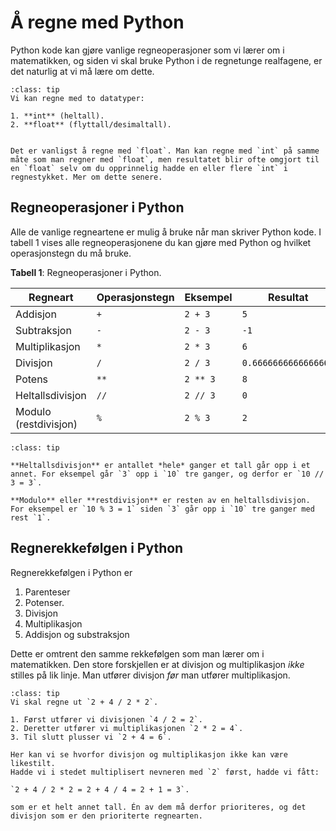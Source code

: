 # Å regne med Python

Python kode kan gjøre vanlige regneoperasjoner som vi lærer om i matematikken, og siden vi skal bruke Python i de regnetunge realfagene, er det naturlig at vi må lære om dette.

```{admonition} Hvilke datatyper kan man regne med?
:class: tip
Vi kan regne med to datatyper:

1. **int** (heltall).
2. **float** (flyttall/desimaltall). 


Det er vanligst å regne med `float`. Man kan regne med `int` på samme måte som man regner med `float`, men resultatet blir ofte omgjort til en `float` selv om du opprinnelig hadde en eller flere `int` i regnestykket. Mer om dette senere.
```

## Regneoperasjoner i Python

Alle de vanlige regneartene er mulig å bruke når man skriver Python kode. 
I tabell 1 vises alle regneoperasjonene du kan gjøre med Python og hvilket operasjonstegn du må bruke.

**Tabell 1**: Regneoperasjoner i Python.

| Regneart | Operasjonstegn | Eksempel | Resultat | 
|---|---|---| --- |
| Addisjon | `+` | `2 + 3` | `5` |
| Subtraksjon | `-` | `2 - 3` | `-1` |
| Multiplikasjon | `*` | `2 * 3` |  `6` |
| Divisjon | `/` | `2 / 3` | `0.6666666666666666` |
| Potens | `**` | `2 ** 3` | `8` |
| Heltallsdivisjon | `//` | `2 // 3` | `0` |
| Modulo (restdivisjon) | `%` | `2 % 3` | `2` |

```{admonition} Hva betyr heltallsdivisjon og modulo?
:class: tip

**Heltallsdivisjon** er antallet *hele* ganger et tall går opp i et annet. For eksempel går `3` opp i `10` tre ganger, og derfor er `10 // 3 = 3`.

**Modulo** eller **restdivisjon** er resten av en heltallsdivisjon. For eksempel er `10 % 3 = 1` siden `3` går opp i `10` tre ganger med rest `1`. 
```

## Regnerekkefølgen i Python

Regnerekkefølgen i Python er

1. Parenteser
2. Potenser.
3. Divisjon
4. Multiplikasjon
5. Addisjon og substraksjon

Dette er omtrent den samme rekkefølgen som man lærer om i matematikken. Den store forskjellen er at divisjon og multiplikasjon *ikke* stilles på lik linje. Man utfører divisjon *før* man utfører multiplikasjon.

```{admonition} Eksempel på regnerekkefølge
:class: tip
Vi skal regne ut `2 + 4 / 2 * 2`.

1. Først utfører vi divisjonen `4 / 2 = 2`.
2. Deretter utfører vi multiplikasjonen `2 * 2 = 4`.
3. Til slutt plusser vi `2 + 4 = 6`.

Her kan vi se hvorfor divisjon og multiplikasjon ikke kan være likestilt. 
Hadde vi i stedet multiplisert nevneren med `2` først, hadde vi fått:

`2 + 4 / 2 * 2 = 2 + 4 / 4 = 2 + 1 = 3`.

som er et helt annet tall. Én av dem må derfor prioriteres, og det divisjon som er den prioriterte regnearten.
```



